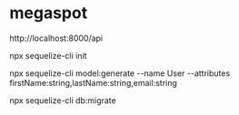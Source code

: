 # megaspot

http://localhost:8000/api

npx sequelize-cli init

npx sequelize-cli model:generate --name User --attributes firstName:string,lastName:string,email:string

npx sequelize-cli db:migrate